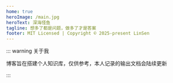 ```yaml
---
home: true
heroImage: /main.jpg
heroText: 深海怪鱼
tagline: 想多了都是问题，做多了才是答案
footer: MIT Licensed | Copyright © 2025-present LinSen
---
```


::: warning 关于我

博客旨在搭建个人知识库，仅供参考，本人记录的输出文档会陆续更新

:::